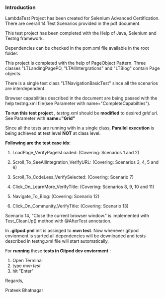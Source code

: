 ### Introduction

LambdaTest Project has been created for Selenium Advanced Certification.
There are overall 14 Test Scenarios provided in the pdf document.

This test project has been completed with the Help of Java, Selenium and Testng framework.

Dependencies can be checked in the pom.xml file available in the root folder.

This project is completed with the help of PageObject Pattern.
Three classes "LTLandingPagePO, "LTAllIntergrations" and "LTBlog" contain Page objects.

There is a single test class "LTNavigationBasicTest" since all the scenarios are interdependent.

Browser capabilities described in the document are being passed with the help testng.xml file(see Parameter with name="CompleteCapabilties").

**To run this test project** , *testng.xml* should be **modified** to desired *grid url*.
See Parameter with  **name="Grid"**

Since all the tests are running with in a single class, **Parallel execution** is being achieved at test level **NOT** at class level.

**Following are the test case ids:**

1. LoadPage_VerifyPageIsLoaded: (Covering: Scenarios 1 and 2)
 
2. Scroll_To_SeeAllIntegration_VerifyURL: (Covering: Scenarios 3, 4, 5 and 6)
 
3. Scroll_To_CodeLess_VerifySelected: (Covering: Scenario 7)
 
4. Click_On_LearnMore_VerifyTitle: (Covering: Scenarios 8, 9, 10 and 11)
 
5. Navigate_To_Blog: (Covering: Scenario 12)
 
6. Click_On_Community_VerifyTitle: (Covering: Scenario 13)

Scenario 14, "Close the current browser window." is implemented with Test_CleanUp() method with @AfterTest annotation.

In **.gitpod.yml** init is assinged to **mvn test**.
Now whenever gitpod enviorment is started all dependencies will be downloaded and tests described in testng.xml file will start automatically.

For **running** these **tests  in Gitpod dev enviorment** :

1. Open Terminal
2. type *mvn test*
3. hit "Enter"

Regards,

Prateek Bhatnagar
